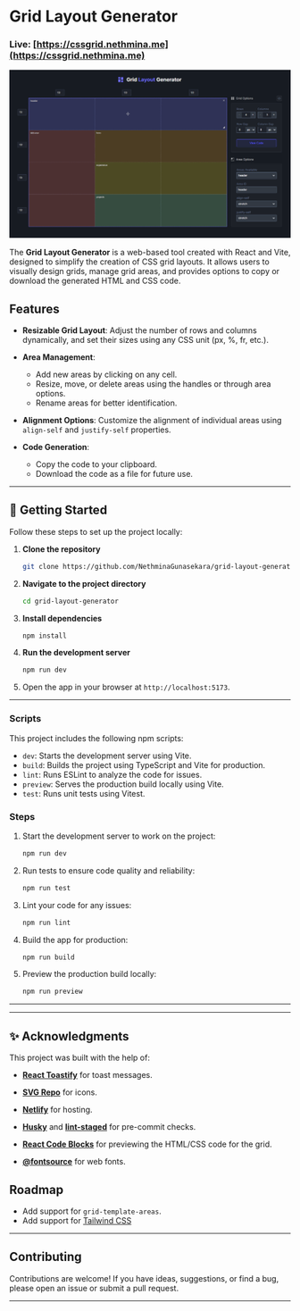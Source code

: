 # Grid Layout Generator

### Live: [https://cssgrid.nethmina.me](https://cssgrid.nethmina.me)

![Grid Layout Generator](./public/images/og-grid-layout.png)

The **Grid Layout Generator** is a web-based tool created with React and Vite, designed to simplify the creation of CSS grid layouts. It allows users to visually design grids, manage grid areas, and provides options to copy or download the generated HTML and CSS code.

## Features

- **Resizable Grid Layout**: Adjust the number of rows and columns dynamically, and set their sizes using any CSS unit (px, %, fr, etc.).

- **Area Management**:

  - Add new areas by clicking on any cell.
  - Resize, move, or delete areas using the handles or through area options.
  - Rename areas for better identification.

- **Alignment Options**: Customize the alignment of individual areas using `align-self` and `justify-self` properties.

- **Code Generation**:
  - Copy the code to your clipboard.
  - Download the code as a file for future use.

---

## 🚀 Getting Started

Follow these steps to set up the project locally:

1. **Clone the repository**

   ```bash
   git clone https://github.com/NethminaGunasekara/grid-layout-generator.git
   ```

2. **Navigate to the project directory**

   ```bash
   cd grid-layout-generator
   ```

3. **Install dependencies**

   ```bash
   npm install
   ```

4. **Run the development server**

   ```bash
   npm run dev
   ```

5. Open the app in your browser at `http://localhost:5173`.

---

### Scripts

This project includes the following npm scripts:

- `dev`: Starts the development server using Vite.
- `build`: Builds the project using TypeScript and Vite for production.
- `lint`: Runs ESLint to analyze the code for issues.
- `preview`: Serves the production build locally using Vite.
- `test`: Runs unit tests using Vitest.

### Steps

1. Start the development server to work on the project:

   ```bash
   npm run dev
   ```

2. Run tests to ensure code quality and reliability:

   ```bash
   npm run test
   ```

3. Lint your code for any issues:

   ```bash
   npm run lint
   ```

4. Build the app for production:

   ```bash
   npm run build
   ```

5. Preview the production build locally:

   ```bash
   npm run preview
   ```

---

---

## ✨ Acknowledgments

This project was built with the help of:

- [**React Toastify**](https://www.npmjs.com/package/react-toastify) for toast messages.

- [**SVG Repo**](https://www.svgrepo.com) for icons.

- [**Netlify**](https://www.netlify.com) for hosting.

- [**Husky**](https://typicode.github.io/husky/) and [**lint-staged**](https://www.npmjs.com/package/lint-staged) for pre-commit checks.

- [**React Code Blocks**](https://www.npmjs.com/package/react-code-blocks) for previewing the HTML/CSS code for the grid.

- [**@fontsource**](https://fontsource.org/docs/getting-started/introduction) for web fonts.

## Roadmap

- Add support for `grid-template-areas`.
- Add support for [Tailwind CSS](https://tailwindcss.com/)

---

## Contributing

Contributions are welcome! If you have ideas, suggestions, or find a bug, please open an issue or submit a pull request.

---
